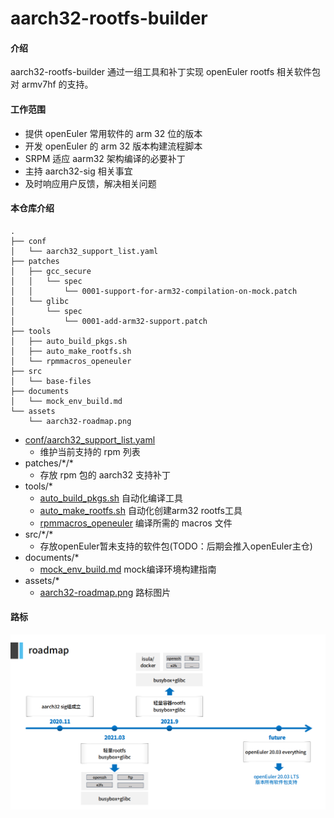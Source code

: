 # aarch32-rootfs-builder

#### 介绍
aarch32-rootfs-builder 通过一组工具和补丁实现 openEuler rootfs 相关软件包对 armv7hf 的支持。

#### 工作范围
- 提供 openEuler 常用软件的 arm 32 位的版本
- 开发 openEuler 的 arm 32 版本构建流程脚本
- SRPM 适应 aarm32 架构编译的必要补丁
- 主持 aarch32-sig 相关事宜
- 及时响应用户反馈，解决相关问题

#### 本仓库介绍
```
.
├── conf
│   └── aarch32_support_list.yaml
├── patches
│   ├── gcc_secure
│   │   └── spec
│   │       └── 0001-support-for-arm32-compilation-on-mock.patch
│   └── glibc
│       └── spec
│           └── 0001-add-arm32-support.patch
├── tools
│   ├── auto_build_pkgs.sh
│   ├── auto_make_rootfs.sh
│   └── rpmmacros_openeuler
├── src
│   └── base-files
├── documents
│   └── mock_env_build.md
└── assets
    └── aarch32-roadmap.png
```
- [conf/aarch32_support_list.yaml](conf/aarch32_support_list.yaml)
  - 维护当前支持的 rpm 列表
- patches/*/\* 
  - 存放 rpm 包的 aarch32 支持补丁
- tools/*
  - [auto_build_pkgs.sh](tools/auto_build_pkgs.sh)  自动化编译工具
  - [auto_make_rootfs.sh](tools/auto_make_rootfs.sh) 自动化创建arm32 rootfs工具
  - [rpmmacros_openeuler](tools/rpmmacros_openeuler) 编译所需的 macros 文件
- src/*/\* 
  - 存放openEuler暂未支持的软件包(TODO：后期会推入openEuler主仓)
- documents/*
  - [mock_env_build.md](documents/mock_env_build.md)  mock编译环境构建指南
- assets/*
  - [aarch32-roadmap.png](assets/aarch32-roadmap.png)  路标图片

#### 路标
![aarch32-roadmap](./assets/aarch32-roadmap.png)
